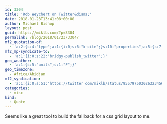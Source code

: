 ```yaml
---
id: 3304
title: 'Rob Weychert on Twitter&diams;'
date: 2018-01-23T13:41:08+00:00
author: Michael Bishop
layout: post
guid: https://miklb.com/?p=3304
permalink: /blog/2018/01/23/3304/
mf2_quotation-of:
  - 'a:2:{s:4:"type";a:1:{i:0;s:6:"h-cite";}s:10:"properties";a:5:{s:7:"summary";a:1:{i:0;s:169:"“Meet Column Setter, a Sass tool that helps you build custom responsive grids for float- and flexbox-based layouts, with squeaky-clean code. https://t.co/MVnIy448ML”";}s:4:"name";a:1:{i:0;s:23:"Rob Weychert on Twitter";}s:3:"url";a:1:{i:0;s:57:"https://twitter.com/robweychert/status/955793163213574144";}s:11:"publication";a:1:{i:0;s:7:"Twitter";}s:8:"featured";a:1:{i:0;s:76:"https://pbs.twimg.com/profile_images/856497670478757888/SgeoAlRi_400x400.jpg";}}}'
mf2_mp-syndicate-to:
  - 'a:1:{i:0;s:22:"bridgy-publish_twitter";}'
geo_weather:
  - 'a:1:{s:5:"units";s:1:"F";}'
geo_timezone:
  - Africa/Abidjan
mf2_syndication:
  - 'a:1:{i:0;s:51:"https://twitter.com/miklb/status/955797503026323456";}'
categories:
  - misc
kind:
  - Quote
---
```

Seems like a great tool to build the fall back for a css grid layout to me.